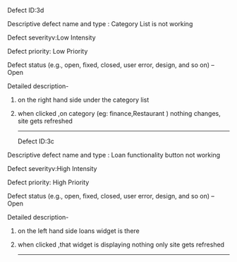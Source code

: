 Defect ID:3d

Descriptive defect name and type : Category  List is not working 

Defect severityv:Low Intensity

Defect priority: Low Priority

Defect status (e.g., open, fixed, closed, user error, design, and so on) – Open

Detailed description- 
1)  on the  right hand side under the category list 
2)  when clicked ,on category (eg: finance,Restaurant ) nothing changes, site gets refreshed

     ---------------------------------------------------------------------------------------------------
    Defect ID:3c

Descriptive defect name and type : Loan functionality button not working 

Defect severityv:High Intensity

Defect priority: High Priority

Defect status (e.g., open, fixed, closed, user error, design, and so on) – Open

Detailed description- 
1)  on the left hand side loans widget is there 
2) when clicked ,that widget is displaying nothing only site gets refreshed
   
   ----------------------------------------------------------------------------------------------------------
   
